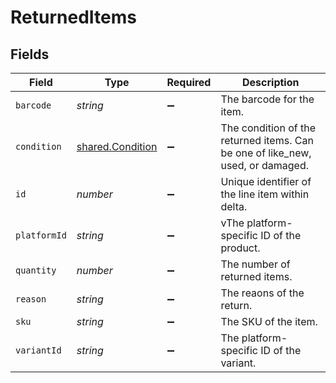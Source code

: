 # ReturnedItems


## Fields

| Field                                                                          | Type                                                                           | Required                                                                       | Description                                                                    |
| ------------------------------------------------------------------------------ | ------------------------------------------------------------------------------ | ------------------------------------------------------------------------------ | ------------------------------------------------------------------------------ |
| `barcode`                                                                      | *string*                                                                       | :heavy_minus_sign:                                                             | The barcode for the item.                                                      |
| `condition`                                                                    | [shared.Condition](../../models/shared/condition.md)                           | :heavy_minus_sign:                                                             | The condition of the returned items. Can be one of like_new, used, or damaged. |
| `id`                                                                           | *number*                                                                       | :heavy_minus_sign:                                                             | Unique identifier of the line item within delta.                               |
| `platformId`                                                                   | *string*                                                                       | :heavy_minus_sign:                                                             | vThe platform-specific ID of the product.                                      |
| `quantity`                                                                     | *number*                                                                       | :heavy_minus_sign:                                                             | The number of returned items.                                                  |
| `reason`                                                                       | *string*                                                                       | :heavy_minus_sign:                                                             | The reaons of the return.                                                      |
| `sku`                                                                          | *string*                                                                       | :heavy_minus_sign:                                                             | The SKU of the item.                                                           |
| `variantId`                                                                    | *string*                                                                       | :heavy_minus_sign:                                                             | The platform-specific ID of the variant.                                       |